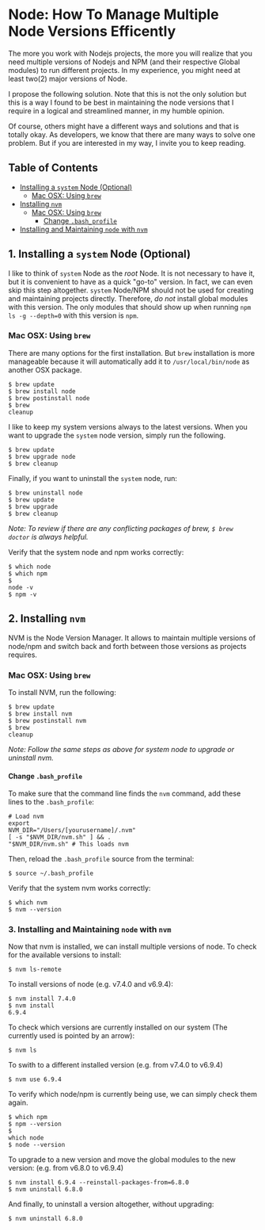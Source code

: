 # Node: How To Manage Multiple Node Versions Efficently

The more you work with Nodejs projects, the more you will realize that you need multiple versions of Nodejs and NPM (and their respective Global modules) to run different projects. In my experience, you might need at least two(2) major versions of Node.

I propose the following solution. Note that this is not the only solution but this is a way I found to be best in maintaining the node versions that I require in a logical and streamlined manner, in my humble opinion. 

Of course, others might have a different ways and solutions and that is totally okay. As developers, we know that there are many ways to solve one problem. But if you are interested in my way, I invite you to keep reading.

## Table of Contents
- [Installing a <code>system</code> Node (Optional)](#01)
  - [Mac OSX: Using <code>brew</code>](#01-01)
- [Installing <code>nvm</code>](#02)
  - [Mac OSX: Using <code>brew</code>](#02-01)
    - [Change <code>.bash_profile</code>](#02-01-01)
- [Installing and Maintaining <code>node</code> with <code>nvm</code>](#03)

<a name="01"></a>
## 1. Installing a <code>system</code> Node (Optional)

I like to think of <code>system</code> Node as the *root* Node. It is not necessary to have it, but it is convenient to have as a quick "go-to" version. In fact, we can even skip this step altogether. <code>system</code> Node/NPM should not be used for creating and maintaining projects directly. Therefore, *do not* install global modules with this version. The only modules that should show up when running <code>npm ls -g --depth=0</code> with this version is <code>npm</code>.

<a name="01-01"></a>
### Mac OSX: Using <code>brew</code>

There are many options for the first installation. But <code>brew</code> installation is more manageable because it will automatically add it to <code>/usr/local/bin/node</code> as another OSX package.

<code>$ brew update</code><br>
<code>$ brew install node</code><br>
<code>$ brew postinstall node</code><br>
<code>$ brew cleanup</code><br>

I like to keep my system versions always to the latest versions. When you want to upgrade the <code>system</code> node version, simply run the following.

<code>$ brew update</code><br>
<code>$ brew upgrade node</code><br>
<code>$ brew cleanup</code><br>

Finally, if you want to uninstall the <code>system</code> node, run:

<code>$ brew uninstall node</code><br>
<code>$ brew update</code><br>
<code>$ brew upgrade</code><br>
<code>$ brew cleanup</code><br>

*Note: To review if there are any conflicting packages of brew, <code>$ brew doctor</code> is always helpful.*

Verify that the system node and npm works correctly:

<code>$ which node</code><br>
<code>$ which npm</code><br>
<code>$ node -v</code><br>
<code>$ npm -v</code><br>

<a name="02"></a>
## 2. Installing <code>nvm</code>

NVM is the Node Version Manager. It allows to maintain multiple versions of node/npm and switch back and forth between those versions as projects requires.

<a name="02-01"></a>
### Mac OSX: Using <code>brew</code>

To install NVM, run the following:

<code>$ brew update</code><br>
<code>$ brew install nvm</code><br>
<code>$ brew postinstall nvm</code><br>
<code>$ brew cleanup</code><br>

*Note: Follow the same steps as above for system node to upgrade or uninstall nvm.*

<a name="02-01-01"></a>
#### Change <code>.bash_profile</code>

To make sure that the command line finds the <code>nvm</code> command, add these lines to the <code>.bash_profile</code>:

<code># Load nvm</code><br>
<code>export NVM_DIR="/Users/[yourusername]/.nvm"</code><br>
<code>[ -s "$NVM_DIR/nvm.sh" ] && . "$NVM_DIR/nvm.sh"  # This loads nvm</code><br>

Then, reload the <code>.bash_profile</code> source from the terminal:

<code>$ source ~/.bash_profile</code><br>

Verify that the system nvm works correctly:

<code>$ which nvm</code><br>
<code>$ nvm --version</code><br>

<a name="03"></a>
### 3. Installing and Maintaining <code>node</code> with <code>nvm</code>

Now that nvm is installed, we can install multiple versions of node. To check for the available versions to install:

<code>$ nvm ls-remote</code>

To install versions of node (e.g. v7.4.0 and v6.9.4):

<code>$ nvm install 7.4.0</code><br>
<code>$ nvm install 6.9.4</code>

To check which versions are currently installed on our system (The currently used is pointed by an arrow):

<code>$ nvm ls</code>

To swith to a different installed version (e.g. from v7.4.0 to v6.9.4)

<code>$ nvm use 6.9.4</code>

To verify which node/npm is currently being use, we can simply check them again.

<code>$ which npm</code><br>
<code>$ npm --version</code><br>
<code>$ which node</code><br>
<code>$ node --version</code><br>

To upgrade to a new version and move the global modules to the new version: (e.g. from v6.8.0 to v6.9.4)

<code>$ nvm install 6.9.4 --reinstall-packages-from=6.8.0</code><br>
<code>$ nvm uninstall 6.8.0</code><br>

And finally, to uninstall a version altogether, without upgrading:

<code>$ nvm uninstall 6.8.0</code>

